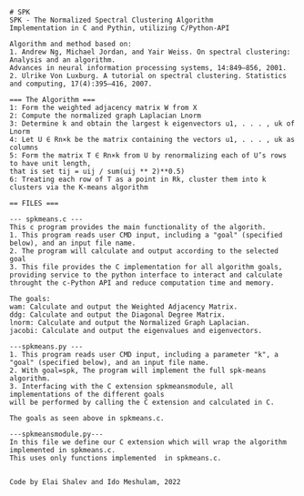     # SPK
    SPK - The Normalized Spectral Clustering Algorithm 
    Implementation in C and Pythin, utilizing C/Python-API 

    Algorithm and method based on:
    1. Andrew Ng, Michael Jordan, and Yair Weiss. On spectral clustering: Analysis and an algorithm.
    Advances in neural information processing systems, 14:849–856, 2001.
    2. Ulrike Von Luxburg. A tutorial on spectral clustering. Statistics and computing, 17(4):395–416, 2007.

    === The Algorithm ===
    1: Form the weighted adjacency matrix W from X
    2: Compute the normalized graph Laplacian Lnorm
    3: Determine k and obtain the largest k eigenvectors u1, . . . , uk of Lnorm
    4: Let U ∈ Rn×k be the matrix containing the vectors u1, . . . , uk as columns
    5: Form the matrix T ∈ Rn×k from U by renormalizing each of U’s rows to have unit length,
    that is set tij = uij / sum(uij ** 2)**0.5)
    6: Treating each row of T as a point in Rk, cluster them into k clusters via the K-means algorithm

    == FILES ===

    --- spkmeans.c ---
    This c program provides the main functionality of the algorith. 
    1. This program reads user CMD input, including a "goal" (specified below), and an input file name.
    2. The program will calculate and output according to the selected goal
    3. This file provides the C implementation for all algorithm goals,
    providing service to the python interface to interact and calculate throught the c-Python API and reduce computation time and memory. 

    The goals:
    wam: Calculate and output the Weighted Adjacency Matrix.
    ddg: Calculate and output the Diagonal Degree Matrix.
    lnorm: Calculate and output the Normalized Graph Laplacian.
    jacobi: Calculate and output the eigenvalues and eigenvectors.

    ---spkmeans.py ---
    1. This program reads user CMD input, including a parameter "k", a "goal" (specified below), and an input file name. 
    2. With goal=spk, The program will implement the full spk-means algorithm. 
    3. Interfacing with the C extension spkmeansmodule, all implementations of the different goals
    will be performed by calling the C extension and calculated in C. 

    The goals as seen above in spkmeans.c.

    ---spkmeansmodule.py---
    In this file we define our C extension which will wrap the algorithm implemented in spkmeans.c.
    This uses only functions implemented  in spkmeans.c. 


    Code by Elai Shalev and Ido Meshulam, 2022
